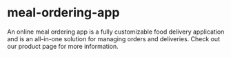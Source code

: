 # meal-ordering-app
An online meal ordering app is a fully customizable food delivery application and is an all-in-one solution for managing orders and deliveries. Check out our product page for more information.
